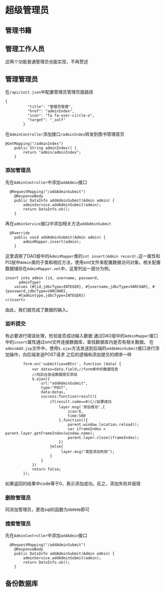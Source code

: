 # 超级管理员
## 管理书籍
## 管理工作人员
这两个功能普通管理员也能实现，不再赘述
## 管理管理员
在`/api/init.json`中配置管理员管理页面路径
```
{
          "title": "管理员管理",
          "href": "adminIndex",
          "icon": "fa fa-user-circle-o",
          "target": "_self"
        }
```
在`AdminController`添加接口`/adminIndex`转发到图书管理首页
```
@GetMapping("/adminIndex")
    public String adminIndex() {
        return "admin/adminIndex";
    }
```
### 添加管理员
先在`AdminController`中添加`addAdmin`接口
```
  @RequestMapping("/addAdminSubmit")
    @ResponseBody
    public DataInfo addAdminSubmit(Admin admin) {
        adminService.addAdminSubmit(admin);
        return DataInfo.ok();
    }
```
再在`adminService`接口中添加相关方法`addAdminSubmit`
```
  @Override
    public void addAdminSubmit(Admin admin) {
        adminMapper.insert(admin);
    }
```
这里调用了DAO层中的`AdminMapper`类的`int insert(Admin record);`这一属性和PO层中`Admin`类的子类和相应方法，使用xml文件来配置数据访问对象。相关配置数据储存在`AdminMapper.xml`中，这里列出一部分为例。
```
insert into admin (id, username, password, 
      adminType)
    values (#{id,jdbcType=INTEGER}, #{username,jdbcType=VARCHAR}, #{password,jdbcType=VARCHAR}, 
      #{admintype,jdbcType=INTEGER})
</insert>
```
由此，我们就完成了数据的输入。
### 监听提交
有必要进行错误处理，检验是否成功输入数据
通过DAO层中的`AdminMapper`接口中的`insert`属性通过xml文件连接数据库，查找数据库内是否有相关数据。
在`adminAdd.jsp`文件中，使用`$.ajax`方法发送到后端的`addAdminSubmit`接口进行添加操作，向后端发送POST请求
之后的逻辑和添加提交的顺序一样
```
        form.on('submit(saveBtn)', function (data) {
            var datas=data.field;//form单中的数据信息
            //向后台发送数据提交添加
            $.ajax({
                url:"addAdminSubmit",
                type:"POST",
                data:datas,
                success:function(result){
                    if(result.code==0){//如果成功
                        layer.msg('添加成功',{
                            icon:6,
                            time:500
                        },function(){
                            parent.window.location.reload();
                            var iframeIndex = parent.layer.getFrameIndex(window.name);
                            parent.layer.close(iframeIndex);
                        })
                    }else{
                         layer.msg("类型添加失败");
                    }
                }
            })
            return false;
        });
```
如果返回的结果中code等于0，表示添加成功。反之，添加失败并报错
### 删除管理员
同添加管理员，更改sql的函数为delete即可
### 搜索管理员
先在`AdminController`中添加`addAdmin`接口
```
  @RequestMapping("/addAdminSubmit")
    @ResponseBody
    public DataInfo addAdminSubmit(Admin admin) {
        adminService.addAdminSubmit(admin);
        return DataInfo.ok();
    }
```
## 备份数据库